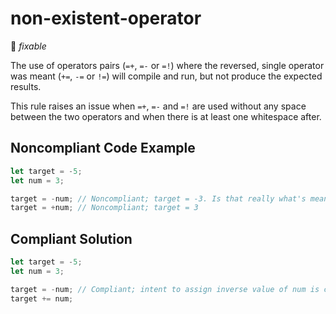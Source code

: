 # non-existent-operator

:wrench: _fixable_

The use of operators pairs (`=+`, `=-` or `=!`) where the reversed, single operator was meant (`+=`, `-=` or `!=`) will compile and run, but not produce the expected results.

This rule raises an issue when `=+`, `=-` and `=!` are used without any space between the two operators and when there is at least one whitespace after.

## Noncompliant Code Example

```javascript
let target = -5;
let num = 3;

target = -num; // Noncompliant; target = -3. Is that really what's meant?
target = +num; // Noncompliant; target = 3
```

## Compliant Solution

```javascript
let target = -5;
let num = 3;

target = -num; // Compliant; intent to assign inverse value of num is clear
target += num;
```

